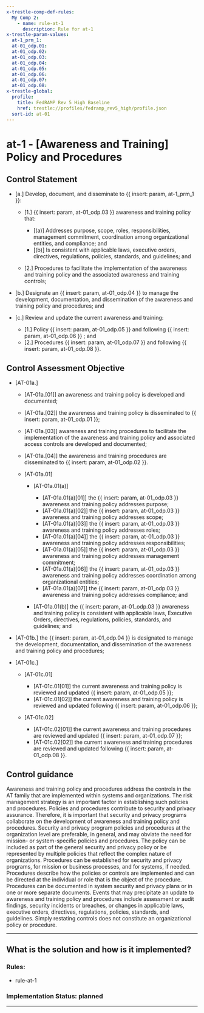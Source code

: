 ```yaml
---
x-trestle-comp-def-rules:
  My Comp 2:
    - name: rule-at-1
      description: Rule for at-1
x-trestle-param-values:
  at-1_prm_1:
  at-01_odp.01:
  at-01_odp.02:
  at-01_odp.03:
  at-01_odp.04:
  at-01_odp.05:
  at-01_odp.06:
  at-01_odp.07:
  at-01_odp.08:
x-trestle-global:
  profile:
    title: FedRAMP Rev 5 High Baseline
    href: trestle://profiles/fedramp_rev5_high/profile.json
  sort-id: at-01
---
```


# at-1 - \[Awareness and Training\] Policy and Procedures

## Control Statement

- \[a.\] Develop, document, and disseminate to {{ insert: param, at-1_prm_1 }}:

  - \[1.\] {{ insert: param, at-01_odp.03 }} awareness and training policy that:

    - \[(a)\] Addresses purpose, scope, roles, responsibilities, management commitment, coordination among organizational entities, and compliance; and
    - \[(b)\] Is consistent with applicable laws, executive orders, directives, regulations, policies, standards, and guidelines; and

  - \[2.\] Procedures to facilitate the implementation of the awareness and training policy and the associated awareness and training controls;

- \[b.\] Designate an {{ insert: param, at-01_odp.04 }} to manage the development, documentation, and dissemination of the awareness and training policy and procedures; and

- \[c.\] Review and update the current awareness and training:

  - \[1.\] Policy {{ insert: param, at-01_odp.05 }} and following {{ insert: param, at-01_odp.06 }} ; and
  - \[2.\] Procedures {{ insert: param, at-01_odp.07 }} and following {{ insert: param, at-01_odp.08 }}.

## Control Assessment Objective

- \[AT-01a.\]

  - \[AT-01a.[01]\] an awareness and training policy is developed and documented; 
  - \[AT-01a.[02]\] the awareness and training policy is disseminated to {{ insert: param, at-01_odp.01 }};
  - \[AT-01a.[03]\] awareness and training procedures to facilitate the implementation of the awareness and training policy and associated access controls are developed and documented;
  - \[AT-01a.[04]\] the awareness and training procedures are disseminated to {{ insert: param, at-01_odp.02 }}.
  - \[AT-01a.01\]

    - \[AT-01a.01(a)\]

      - \[AT-01a.01(a)[01]\] the {{ insert: param, at-01_odp.03 }} awareness and training policy addresses purpose;
      - \[AT-01a.01(a)[02]\] the {{ insert: param, at-01_odp.03 }} awareness and training policy addresses scope;
      - \[AT-01a.01(a)[03]\] the {{ insert: param, at-01_odp.03 }} awareness and training policy addresses roles;
      - \[AT-01a.01(a)[04]\] the {{ insert: param, at-01_odp.03 }} awareness and training policy addresses responsibilities;
      - \[AT-01a.01(a)[05]\] the {{ insert: param, at-01_odp.03 }} awareness and training policy addresses management commitment;
      - \[AT-01a.01(a)[06]\] the {{ insert: param, at-01_odp.03 }} awareness and training policy addresses coordination among organizational entities;
      - \[AT-01a.01(a)[07]\] the {{ insert: param, at-01_odp.03 }} awareness and training policy addresses compliance; and

    - \[AT-01a.01(b)\] the {{ insert: param, at-01_odp.03 }} awareness and training policy is consistent with applicable laws, Executive Orders, directives, regulations, policies, standards, and guidelines; and

- \[AT-01b.\] the {{ insert: param, at-01_odp.04 }} is designated to manage the development, documentation, and dissemination of the awareness and training policy and procedures;

- \[AT-01c.\]

  - \[AT-01c.01\]

    - \[AT-01c.01[01]\] the current awareness and training policy is reviewed and updated {{ insert: param, at-01_odp.05 }}; 
    - \[AT-01c.01[02]\] the current awareness and training policy is reviewed and updated following {{ insert: param, at-01_odp.06 }};

  - \[AT-01c.02\]

    - \[AT-01c.02[01]\] the current awareness and training procedures are reviewed and updated {{ insert: param, at-01_odp.07 }};
    - \[AT-01c.02[02]\] the current awareness and training procedures are reviewed and updated following {{ insert: param, at-01_odp.08 }}.

## Control guidance

Awareness and training policy and procedures address the controls in the AT family that are implemented within systems and organizations. The risk management strategy is an important factor in establishing such policies and procedures. Policies and procedures contribute to security and privacy assurance. Therefore, it is important that security and privacy programs collaborate on the development of awareness and training policy and procedures. Security and privacy program policies and procedures at the organization level are preferable, in general, and may obviate the need for mission- or system-specific policies and procedures. The policy can be included as part of the general security and privacy policy or be represented by multiple policies that reflect the complex nature of organizations. Procedures can be established for security and privacy programs, for mission or business processes, and for systems, if needed. Procedures describe how the policies or controls are implemented and can be directed at the individual or role that is the object of the procedure. Procedures can be documented in system security and privacy plans or in one or more separate documents. Events that may precipitate an update to awareness and training policy and procedures include assessment or audit findings, security incidents or breaches, or changes in applicable laws, executive orders, directives, regulations, policies, standards, and guidelines. Simply restating controls does not constitute an organizational policy or procedure.

______________________________________________________________________

## What is the solution and how is it implemented?

<!-- For implementation status enter one of: implemented, partial, planned, alternative, not-applicable -->

<!-- Note that the list of rules under ### Rules: is read-only and changes will not be captured after assembly to JSON -->

<!-- Add control implementation description here for control: at-1 -->

### Rules:

  - rule-at-1

### Implementation Status: planned

______________________________________________________________________
